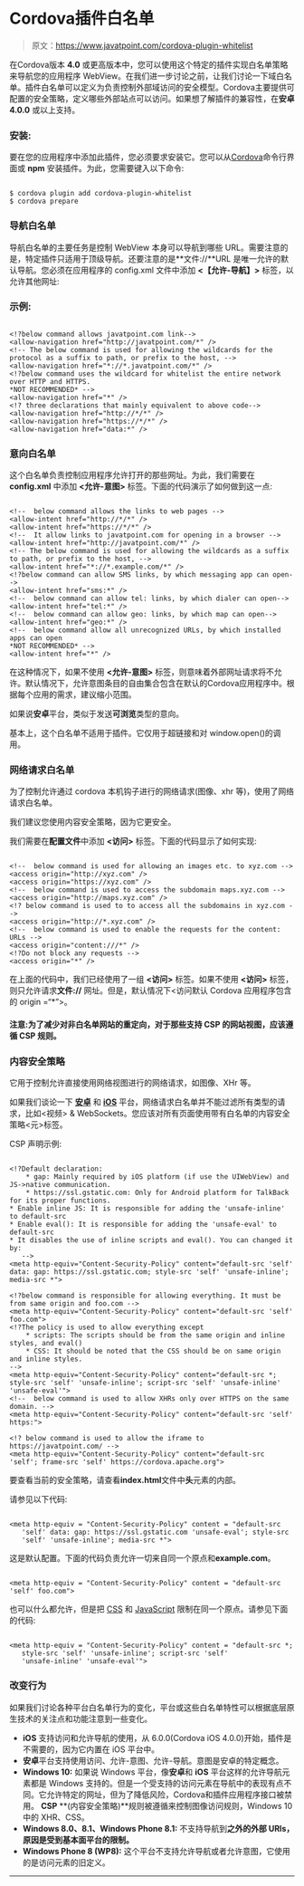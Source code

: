 # Cordova插件白名单

> 原文：<https://www.javatpoint.com/cordova-plugin-whitelist>

在Cordova版本 **4.0** 或更高版本中，您可以使用这个特定的插件实现白名单策略来导航您的应用程序 WebView。在我们进一步讨论之前，让我们讨论一下域白名单。插件白名单可以定义为负责控制外部域访问的安全模型。Cordova主要提供可配置的安全策略，定义哪些外部站点可以访问。如果想了解插件的兼容性，在**安卓 4.0.0** 或以上支持。

### 安装:

要在您的应用程序中添加此插件，您必须要求安装它。您可以从[Cordova](https://www.javatpoint.com/apache-cordova)命令行界面或 **npm** 安装插件。为此，您需要键入以下命令:

```

$ cordova plugin add cordova-plugin-whitelist
$ cordova prepare

```

### 导航白名单

导航白名单的主要任务是控制 WebView 本身可以导航到哪些 URL。需要注意的是，特定插件只适用于顶级导航。还要注意的是**文件://**URL 是唯一允许的默认导航。您必须在应用程序的 config.xml 文件中添加 **<【允许-导航】>** 标签，以允许其他网址:

### 示例:

```

<!?below command allows javatpoint.com link-->
<allow-navigation href="http://javatpoint.com/*" />
<!-- The below command is used for allowing the wildcards for the protocol as a suffix to path, or prefix to the host, -->
<allow-navigation href="*://*.javatpoint.com/*" />
<!?below command uses the wildcard for whitelist the entire network over HTTP and HTTPS.
*NOT RECOMMENDED* -->
<allow-navigation href="*" />
<!? three declarations that mainly equivalent to above code-->
<allow-navigation href="http://*/*" />
<allow-navigation href="https://*/*" />
<allow-navigation href="data:*" />

```

### 意向白名单

这个白名单负责控制应用程序允许打开的那些网址。为此，我们需要在 **config.xml** 中添加 **<允许-意图>** 标签。下面的代码演示了如何做到这一点:

```

<!--  below command allows the links to web pages -->
<allow-intent href="http://*/*" />
<allow-intent href="https://*/*" />
<!--  It allow links to javatpoint.com for opening in a browser -->
<allow-intent href="http://javatpoint.com/*" />
<!-- The below command is used for allowing the wildcards as a suffix to path, or prefix to the host, -->
<allow-intent href="*://*.example.com/*" />
<!?below command can allow SMS links, by which messaging app can open-->
<allow-intent href="sms:*" />
<!--  below command can allow tel: links, by which dialer can open-->
<allow-intent href="tel:*" />
<!--  below command can allow geo: links, by which map can open-->
<allow-intent href="geo:*" />
<!--  below command allow all unrecognized URLs, by which installed apps can open 
*NOT RECOMMENDED* -->
<allow-intent href="*" />

```

在这种情况下，如果不使用 **<允许-意图>** 标签，则意味着外部网址请求将不允许。默认情况下，允许意图条目的自由集合包含在默认的Cordova应用程序中。根据每个应用的需求，建议缩小范围。

如果说**安卓**平台，类似于发送**可浏览**类型的意向。

基本上，这个白名单不适用于插件。它仅用于超链接和对 window.open()的调用。

### 网络请求白名单

为了控制允许通过 cordova 本机钩子进行的网络请求(图像、xhr 等)，使用了网络请求白名单。

我们建议您使用内容安全策略，因为它更安全。

我们需要在**配置文件**中添加 **<访问>** 标签。下面的代码显示了如何实现:

```

<!--  below command is used for allowing an images etc. to xyz.com -->
<access origin="http://xyz.com" />
<access origin="https://xyz.com" />
<!--  below command is used to access the subdomain maps.xyz.com -->
<access origin="http://maps.xyz.com" />
<!? below command is used to to access all the subdomains in xyz.com -->
<access origin="http://*.xyz.com" />
<!--  below command is used to enable the requests for the content: URLs -->
<access origin="content:///*" />
<!?Do not block any requests -->
<access origin="*" />

```

在上面的代码中，我们已经使用了一组 **<访问>** 标签。如果不使用 **<访问>** 标签，则只允许请求**文件://** 网址。但是，默认情况下<访问默认 Cordova 应用程序包含的 origin =“*”>。

#### 注意:为了减少对非白名单网站的重定向，对于那些支持 CSP 的网站视图，应该遵循 CSP 规则。

### 内容安全策略

它用于控制允许直接使用网络视图进行的网络请求，如图像、XHr 等。

如果我们谈论一下 **[安卓](https://www.javatpoint.com/android-tutorial)** 和 **[iOS](https://www.javatpoint.com/ios-full-form)** 平台，网络请求白名单并不能过滤所有类型的请求，比如<视频> & WebSockets。您应该对所有页面使用带有白名单的内容安全策略<元>标签。

CSP 声明示例:

```

<!?Default declaration:
    * gap: Mainly required by iOS platform (if use the UIWebView) and JS->native communication.
    * https://ssl.gstatic.com: Only for Android platform for TalkBack for its proper functions.
* Enable inline JS: It is responsible for adding the 'unsafe-inline' to default-src    
* Enable eval(): It is responsible for adding the 'unsafe-eval' to default-src
* It disables the use of inline scripts and eval(). You can changed it by:
   -->
<meta http-equiv="Content-Security-Policy" content="default-src 'self' data: gap: https://ssl.gstatic.com; style-src 'self' 'unsafe-inline'; media-src *">

<!?below command is responsible for allowing everything. It must be from same origin and foo.com -->
<meta http-equiv="Content-Security-Policy" content="default-src 'self' foo.com">
<!?The policy is used to allow everything except  
    * scripts: The scripts should be from the same origin and inline styles, and eval()
    * CSS: It should be noted that the CSS should be on same origin and inline styles.
-->
<meta http-equiv="Content-Security-Policy" content="default-src *; style-src 'self' 'unsafe-inline'; script-src 'self' 'unsafe-inline' 'unsafe-eval'">
<!--  below command is used to allow XHRs only over HTTPS on the same domain. -->
<meta http-equiv="Content-Security-Policy" content="default-src 'self' https:">

<!? below command is used to allow the iframe to https://javatpoint.com/ -->
<meta http-equiv="Content-Security-Policy" content="default-src 'self'; frame-src 'self' https://cordova.apache.org">

```

要查看当前的安全策略，请查看**index.html**文件中**头**元素的内部。

请参见以下代码:

```

<meta http-equiv = "Content-Security-Policy" content = "default-src 
   'self' data: gap: https://ssl.gstatic.com 'unsafe-eval'; style-src 
   'self' 'unsafe-inline'; media-src *">

```

这是默认配置。下面的代码负责允许一切来自同一个原点和**example.com**。

```

<meta http-equiv = "Content-Security-Policy" content = "default-src 'self' foo.com">

```

也可以什么都允许，但是把 [CSS](https://www.javatpoint.com/css-tutorial) 和 [JavaScript](https://www.javatpoint.com/javascript-tutorial) 限制在同一个原点。请参见下面的代码:

```

<meta http-equiv = "Content-Security-Policy" content = "default-src *; 
   style-src 'self' 'unsafe-inline'; script-src 'self' 
   'unsafe-inline' 'unsafe-eval'">

```

### 改变行为

如果我们讨论各种平台白名单行为的变化，平台或这些白名单特性可以根据底层原生技术的关注点和功能注意到一些变化。

*   **iOS** 支持访问和允许导航的使用，从 6.0.0(Cordova iOS 4.0.0)开始，插件是不需要的，因为它内置在 iOS 平台中。
*   **安卓**平台支持使用访问、允许-意图、允许-导航。意图是安卓的特定概念。
*   **Windows 10:** 如果说 Windows 平台，像**安卓**和 **iOS** 平台这样的允许导航元素都是 Windows 支持的。但是一个受支持的访问元素在导航中的表现有点不同。它允许特定的网址，但为了降低风险，Cordova和插件应用程序接口被禁用。 **CSP** **(内容安全策略)**规则被遵循来控制图像访问规则，Windows 10 中的 XHR、CSS。
*   **Windows 8.0、8.1、Windows Phone 8.1:** 不支持导航到**之外的外部 URIs，原因是受到基本面平台的限制。**
*   **Windows Phone 8 (WP8):** 这个平台不支持允许导航或者允许意图，它使用的是访问元素的旧定义。

* * *
